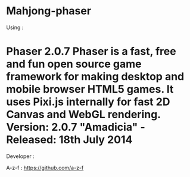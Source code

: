 Mahjong-phaser
==============
Using : 

Phaser 2.0.7
Phaser is a fast, free and fun open source game framework for making desktop and mobile browser HTML5 games. It uses Pixi.js internally for fast 2D Canvas and WebGL rendering.
Version: 2.0.7 "Amadicia" - Released: 18th July 2014
==============
Developer :

A-z-f : https://github.com/a-z-f